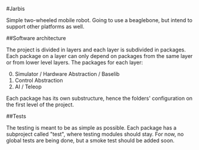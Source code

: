 #Jarbis

Simple two-wheeled mobile robot. Going to use a beaglebone, but intend to
support other platforms as well.

##Software architecture

The project is divided in layers and each layer is subdivided in packages. Each
package on a layer can only depend on packages from the same layer or from lower
level layers. The packages for each layer:

0. Simulator / Hardware Abstraction / Baselib
1. Control Abstraction
2. AI / Teleop

Each package has its own substructure, hence the folders' configuration on the
first level of the project.

##Tests

The testing is meant to be as simple as possible. Each package has a subproject
called "test", where testing modules should stay. For now, no global tests are
being done, but a smoke test should be added soon.
